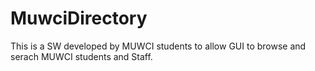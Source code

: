 # MuwciDirectory
This is a SW developed by MUWCI students to allow GUI to browse and serach MUWCI students and Staff.
